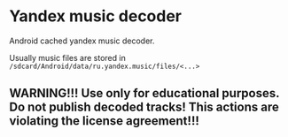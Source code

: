 # Yandex music decoder
Android cached yandex music decoder.

Usually music files are stored in `/sdcard/Android/data/ru.yandex.music/files/<...>`

## WARNING!!! Use only for educational purposes. Do not publish decoded tracks! This actions are violating the license agreement!!! 
